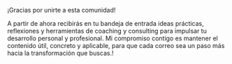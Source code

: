 <p>¡Gracias por unirte a esta comunidad! <p>A partir de ahora recibirás en tu bandeja de entrada ideas prácticas, reflexiones y herramientas de coaching y consulting para impulsar tu desarrollo personal y profesional. Mi compromiso contigo es mantener el contenido útil, concreto y aplicable, para que cada correo sea un paso más hacia la transformación que buscas.!</p>
